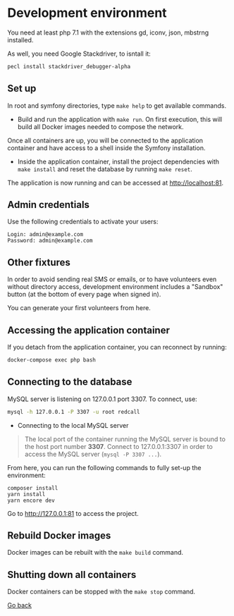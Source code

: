 
# Development environment

You need at least php 7.1 with the extensions gd, iconv, json, mbstrng installed.

As well, you need Google Stackdriver, to isntall it:

```bash
pecl install stackdriver_debugger-alpha
```

## Set up

In root and symfony directories, type `make help` to get available commands.

* Build and run the application with `make run`. On first execution, this will build all Docker images needed to compose the network.

Once all containers are up, you will be connected to the application container and have access to a shell inside the Symfony installation.

* Inside the application container, install the project dependencies with `make install` and reset the database by running `make reset`.

The application is now running and can be accessed at [http://localhost:81]().

## Admin credentials

Use the following credentials to activate your users:

```
Login: admin@example.com
Password: admin@example.com
```

## Other fixtures

In order to avoid sending real SMS or emails, or to have volunteers
even without directory access, development environment includes a 
"Sandbox" button (at the bottom of every page when signed in). 

You can generate your first volunteers from here.

## Accessing the application container

If you detach from the application container, you can reconnect by running:
 
 
```bash
docker-compose exec php bash
```

## Connecting to the database

MySQL server is listening on 127.0.0.1 port 3307. To connect, use:

```bash
mysql -h 127.0.0.1 -P 3307 -u root redcall
```

*  Connecting to the local MySQL server

> The local port of the container running the MySQL server is bound to the host port number **3307**.
Connect to 127.0.0.1:3307 in order to access the MySQL server (`mysql -P 3307 ...`).


From here, you can run the following commands to fully set-up the environment:

```
composer install
yarn install
yarn encore dev
```

Go to http://127.0.0.1:81 to access the project.

## Rebuild Docker images

Docker images can be rebuilt with the `make build` command.

## Shutting down all containers

Docker containers can be stopped with the `make stop` command.

[Go back](../../README.md)

